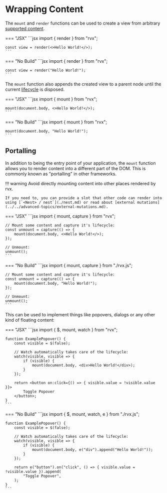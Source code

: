 # Wrapping Content
The `mount` and `render` functions can be used to create a view from arbitrary [supported content](../elements.md#content).

=== "JSX"
	```jsx
	import { render } from "rvx";

	const view = render(<>Hello World!</>);
	```

=== "No Build"
	```jsx
	import { render } from "rvx";

	const view = render("Hello World!");
	```

The `mount` function also appends the created view to a parent node until the current [lifecycle](../lifecycle.md) is disposed.

=== "JSX"
	```jsx
	import { mount } from "rvx";

	mount(document.body, <>Hello World!</>);
	```

=== "No Build"
	```jsx
	import { mount } from "rvx";

	mount(document.body, "Hello World!");
	```

## Portalling
In addition to being the entry point of your application, the `mount` function allows you to render content into a different part of the DOM. This is commonly known as "portalling" in other frameworks.

!!! warning
	Avoid directly mounting content into other places rendered by rvx.

	If you need to, you can provide a slot that other code can render into using [`<Nest> / nest`](./nest.md) or read about [external mutations](../../advanced-topics/external-mutations.md).

=== "JSX"
	```jsx
	import { mount, capture } from "rvx";

	// Mount some content and capture it's lifecycle:
	const unmount = capture(() => {
		mount(document.body, <>Hello World!</>);
	});

	// Unmount:
	unmount();
	```

=== "No Build"
	```jsx
	import { mount, capture } from "./rvx.js";

	// Mount some content and capture it's lifecycle:
	const unmount = capture(() => {
		mount(document.body, "Hello World!");
	});

	// Unmount:
	unmount();
	```

This can be used to implement things like popovers, dialogs or any other kind of floating content:

=== "JSX"
	```jsx
	import { $, mount, watch } from "rvx";

	function ExamplePopover() {
		const visible = $(false);

		// Watch automatically takes care of the lifecycle:
		watch(visible, visible => {
			if (visible) {
				mount(document.body, <div>Hello World!</div>);
			}
		});

		return <button on:click={() => { visible.value = !visible.value }}>
			Toggle Popover
		</button>;
	}
	```

=== "No Build"
	```jsx
	import { $, mount, watch, e } from "./rvx.js";

	function ExamplePopover() {
		const visible = $(false);

		// Watch automatically takes care of the lifecycle:
		watch(visible, visible => {
			if (visible) {
				mount(document.body, e("div").append("Hello World!"));
			}
		});

		return e("button").on("click", () => { visible.value = !visible.value }).append(
			"Toggle Popover",
		);
	}
	```

